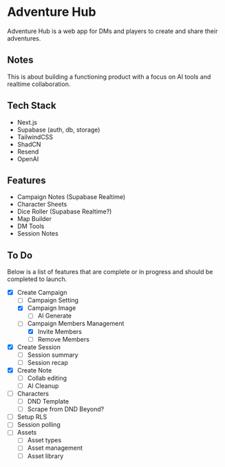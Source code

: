 # Adventure Hub

Adventure Hub is a web app for DMs and players to create and share their adventures.

## Notes

This is about building a functioning product with a focus on AI tools and realtime collaboration.

## Tech Stack

- Next.js
- Supabase (auth, db, storage)
- TailwindCSS
- ShadCN
- Resend
- OpenAI

## Features

- Campaign Notes (Supabase Realtime)
- Character Sheets
- Dice Roller (Supabase Realtime?)
- Map Builder
- DM Tools
- Session Notes

## To Do

Below is a list of features that are complete or in progress and should be completed to launch.

- [x] Create Campaign
  - [ ] Campaign Setting
  - [x] Campaign Image
    - [ ] AI Generate
  - [ ] Campaign Members Management
    - [x] Invite Members
    - [ ] Remove Members
- [x] Create Session
  - [ ] Session summary
  - [ ] Session recap
- [x] Create Note
  - [ ] Collab editing
  - [ ] AI Cleanup
- [ ] Characters
  - [ ] DND Template
  - [ ] Scrape from DND Beyond?
- [ ] Setup RLS
- [ ] Session polling
- [ ] Assets
  - [ ] Asset types
  - [ ] Asset management
  - [ ] Asset library
